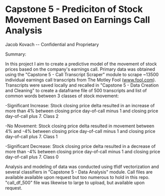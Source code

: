 # Capstone 5 - Prediciton of Stock Movement Based on Earnings Call Analysis
Jacob Kovach -- Confidential and Proprietary

Summary:

In this project I aim to create a predictive model of the movement of stock prices based on the company's earnings call. Primary data was obtained using the "Capstone 5 - Call Transcript Scraper" module to scrape ~13500 individual earnings call transcripts from The Motley Fool (www.fool.com). Transcripts were saved locally and recalled in "Capstone 5 - Data Creation and Cleaning" to create a dataframe file of 500 transcripts and list of common words between 3 classes of stock movement: 

  -Significant Increase: Stock closing price delta resulted in an increase of more than 4% between closing price day-of-call minus 1 and closing price day-of-call plus 7. Class 2
  
  -No Movement: Stock closing price delta resulted in movement between 4% and -4% between closing price day-of-call minus 1 and closing price day-of-call plus 7. Class 1
  
  -Significant Decrease: Stock closing price delta resulted in a decrease of more than -4% between closing price day-of-call minus 1 and closing price day-of-call plus 7. Class 0
  
Analysis and modeling of data was conducted using tfidf vectorization and several classifiers in "Capstone 5 - Data Analysis" module. Call files are available available upon request but too numerous to hold in this repo. "call_df_500" file was likewise to large to upload, but available upon request.
